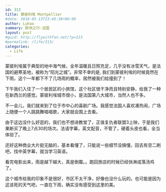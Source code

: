 ```yaml
---
id: 313
title: 蒙彼利埃 Montpellier
#date: 2018-05-13T23:49:38+00:00
author: Luhao
summary: 欧洲之行-法国
layout: post
#guid: http://flywithfan.net/?p=313
#permalink: /life/313/
categories:
  - Life
---
```

蒙彼利埃属于典型的地中海气候，全年温暖且日照充足，几乎没有冰雪天气，是法国的避寒圣地，被称为“阳光之城”。非常不幸的是, 我们到蒙彼利埃的时候竟然在下雨，这个一年都下不了几场雨的概率，居然被我们给撞到了！

下午我们入住了一个居民区的小旅馆，这个社区很干净而且特别安静，给我了一种在新西兰的感觉。蒙彼利埃城市很小，是法国第八大城市，当然人也不多。

不一会儿，我们就来到了位于市中心的喜剧广场。我感觉法国人喜欢凑热闹，广场上随便一个人跳跳舞唱唱歌，大家就会围上去看。

由于这边没什么好逛的，我们也不想进教堂了，正值复仇者联盟3上映，于是我们果断买了晚上7点30的场次。法语字幕，英文配音，不管了，硬着头皮也看，全当体验了。

还好这种商业大片挺无脑的，基本看懂了，只能说一些细节没搞懂，回去有空二刷吧，找中英字幕，就当学习英语。

看完电影出来，雨是越下越大，真是倒霉。。跑回旅店的时候已经快淋成落汤鸡了。
  
这个城市给我的印象不是很好，市区不太干净，好像也没什么玩的。也可能是因为这该死的天气吧，一直在下雨，确实没有感受到这里的美。